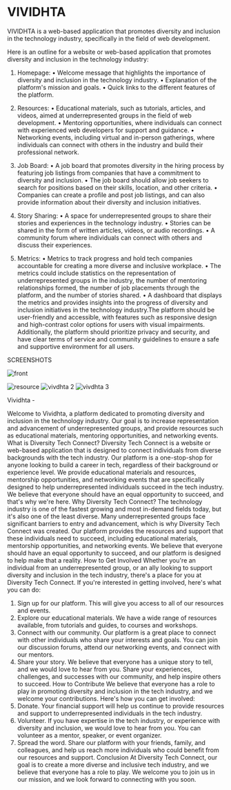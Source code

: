 # VIVIDHTA
VIVIDHTA is a web-based application that promotes diversity and inclusion in the technology industry, specifically in the field of web development.


Here is an outline for a website or web-based application that promotes diversity and 
inclusion in the technology industry:

1. Homepage:
  • Welcome message that highlights the importance of diversity and inclusion in the technology industry.
  • Explanation of the platform's mission and goals.
  • Quick links to the different features of the platform.
  
 
2. Resources:
  • Educational materials, such as tutorials, articles, and videos, aimed at underrepresented groups in the field of web development.
  • Mentoring opportunities, where individuals can connect with experienced web developers for support and guidance.
  • Networking events, including virtual and in-person gatherings, where individuals can connect with others in the industry and build their professional network.
  
  
3. Job Board:
  • A job board that promotes diversity in the hiring process by featuring job listings from companies that have a commitment to diversity and inclusion.
  • The job board should allow job seekers to search for positions based on their skills, location, and other criteria.
  • Companies can create a profile and post job listings, and can also provide information about their diversity and inclusion initiatives.
  
  
4. Story Sharing:
  • A space for underrepresented groups to share their stories and experiences in the technology industry.
  • Stories can be shared in the form of written articles, videos, or audio recordings.
  • A community forum where individuals can connect with others and discuss their experiences.


5. Metrics:
  • Metrics to track progress and hold tech companies accountable for creating a more diverse and inclusive workplace.
  • The metrics could include statistics on the representation of underrepresented groups in the industry, the number of mentoring relationships formed, the number of job placements through the platform, and the number of stories shared.
  • A dashboard that displays the metrics and provides insights into the progress of diversity and inclusion initiatives in the technology industry.The platform should be user-friendly and accessible, with features such as responsive design and high-contrast color options for users with visual impairments. Additionally, the platform should prioritize privacy and security, and have clear terms of service and community guidelines to ensure a safe and supportive environment for all users.
  
  SCREENSHOTS
  
![front](https://user-images.githubusercontent.com/87767438/218299221-b4e3dc4b-ee01-48cd-b650-eaaf9f7f29ae.png)

![resource](https://user-images.githubusercontent.com/87767438/218299315-0156e9cf-8196-4972-875c-0f202b2aaaa5.png)
![vivdhta 2](https://user-images.githubusercontent.com/87767438/218299327-edd8d8a3-8b64-4d13-9adb-d47c5aeb5296.png)
![vivdhta 3](https://user-images.githubusercontent.com/87767438/218299332-ea5d79aa-6b35-4423-bcce-2fffe1bf62f8.png)


Vividhta - 

Welcome to Vividhta, a platform dedicated to promoting diversity and 
inclusion in the technology industry. Our goal is to increase representation and 
advancement of underrepresented groups, and provide resources such as educational 
materials, mentoring opportunities, and networking events.
What is Diversity Tech Connect?
Diversity Tech Connect is a website or web-based application that is designed to 
connect individuals from diverse backgrounds with the tech industry. Our platform is a 
one-stop-shop for anyone looking to build a career in tech, regardless of their 
background or experience level.
We provide educational materials and resources, mentorship opportunities, and 
networking events that are specifically designed to help underrepresented individuals 
succeed in the tech industry. We believe that everyone should have an equal 
opportunity to succeed, and that's why we're here.
Why Diversity Tech Connect?
The technology industry is one of the fastest growing and most in-demand fields today, 
but it's also one of the least diverse. Many underrepresented groups face significant 
barriers to entry and advancement, which is why Diversity Tech Connect was created.
Our platform provides the resources and support that these individuals need to succeed, 
including educational materials, mentorship opportunities, and networking events. We 
believe that everyone should have an equal opportunity to succeed, and our platform is 
designed to help make that a reality.
How to Get Involved
Whether you're an individual from an underrepresented group, or an ally looking to 
support diversity and inclusion in the tech industry, there's a place for you at Diversity 
Tech Connect.
If you're interested in getting involved, here's what you can do:
1. Sign up for our platform. This will give you access to all of our resources and 
events.
2. Explore our educational materials. We have a wide range of resources available, 
from tutorials and guides, to courses and workshops.
3. Connect with our community. Our platform is a great place to connect with other 
individuals who share your interests and goals. You can join our discussion 
forums, attend our networking events, and connect with our mentors.
4. Share your story. We believe that everyone has a unique story to tell, and we 
would love to hear from you. Share your experiences, challenges, and successes 
with our community, and help inspire others to succeed.
How to Contribute
We believe that everyone has a role to play in promoting diversity and inclusion in the 
tech industry, and we welcome your contributions. Here's how you can get involved:
1. Donate. Your financial support will help us continue to provide resources and 
support to underrepresented individuals in the tech industry.
2. Volunteer. If you have expertise in the tech industry, or experience with diversity 
and inclusion, we would love to hear from you. You can volunteer as a mentor, 
speaker, or event organizer.
3. Spread the word. Share our platform with your friends, family, and colleagues, 
and help us reach more individuals who could benefit from our resources and 
support.
Conclusion
At Diversity Tech Connect, our goal is to create a more diverse and inclusive tech 
industry, and we believe that everyone has a role to play. We welcome you to join us in 
our mission, and we look forward to connecting with you soon.
